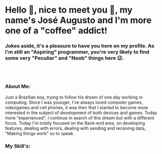 <h1>Hello 👋, nice to meet you 🤝, my name's José Augusto and I'm more one of a "coffee" addict!</h1>
<h3>Jokes aside, it's a pleasure to have you here on my profile. As I'm still an "Aspiring" programmer, you're very likely to find some very "Peculiar" and "Noob" things here 😉.</h3>
<br></br>
<h3>About Me:</h3>
<p>Just a Brazilian boy, trying to follow his dream of one day working in computing. Since I was younger, I've always loved computer games, videogames and cell phones, it was then that I started to become more interested in the subject of development of both devices and games. Today more "experienced", I continue in search of this dream but with a different focus. Today I'm totally focused on the Back-end area, on developing features, dealing with errors, dealing with sending and receiving data, "Making things work" so to speak.</p>
<h3>My Skill's:</h3>
<p></p>                    

<!--
**Gut0199/gut0199** is a ✨ _special_ ✨ repository because its `README.md` (this file) appears on your GitHub profile.

Here are some ideas to get you started:

- 🔭 I’m currently working on ...
- 🌱 I’m currently learning ...
- 👯 I’m looking to collaborate on ...
- 🤔 I’m looking for help with ...
- 💬 Ask me about ...
- 📫 How to reach me: ...
- 😄 Pronouns: ...
- ⚡ Fun fact: ...
-->
